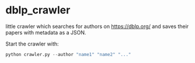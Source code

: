 # dblp_crawler
little crawler which searches for authors on https://dblp.org/ and saves their papers with metadata as a JSON.

Start the crawler with:
```python
python crawler.py --author "name1" "name2" "..."
```
